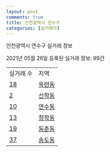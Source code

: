 ```yaml
---
layout: post
comments: true
title: 인천광역시 연수구
categories: [실거래가]
---
```


인천광역시 연수구 실거래 정보

2021년 05월 26일 등록된 실거래 정보: 99건


<table>
  <tr>
    <td>실거래 수</td>
    <td>지역</td>
  </tr>

  
  <tr>
    <td><a href="2818510100.html">18</a></td>
    <td><a href="2818510100.html">옥련동</a></td>
  </tr>
    

  <tr>
    <td><a href="2818510200.html">2</a></td>
    <td><a href="2818510200.html">선학동</a></td>
  </tr>
    

  <tr>
    <td><a href="2818510300.html">10</a></td>
    <td><a href="2818510300.html">연수동</a></td>
  </tr>
    

  <tr>
    <td><a href="2818510400.html">13</a></td>
    <td><a href="2818510400.html">청학동</a></td>
  </tr>
    

  <tr>
    <td><a href="2818510500.html">19</a></td>
    <td><a href="2818510500.html">동춘동</a></td>
  </tr>
    

  <tr>
    <td><a href="2818510600.html">37</a></td>
    <td><a href="2818510600.html">송도동</a></td>
  </tr>
    


</table>
    